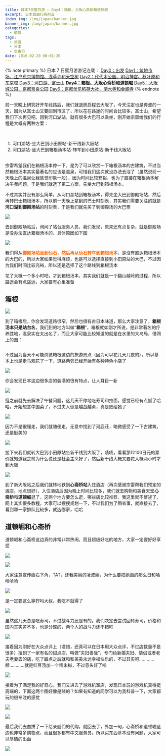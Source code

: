 ```yaml
---
title: 日本7日蜜月游 – Day4：箱根、大阪心斋桥和道顿崛
excerpt: 日本自由行系列五
index_img: /img/japan/banner.jpg
banner_img: /img/japan/banner.jpg
categories:
  - 前端
tags:
  - 旅游
  - 日本
  - 自由行
date: 2016-02-20 00:01:20
---
```


{% note primary %}
日本 7 日蜜月游游记连载：
<a href="https://www.mrfangge.com/09/japan-7th-honeymoon-day0-departure/">Day0：出发</a>
<a href="https://www.mrfangge.com/11/japans-7-day-honeymoon-day1-tsukiji-edo-tokyo-museum-sensoji-temple-and-sky-tree/">Day1：筑地市场、江户东京博物馆、浅草寺和天空树</a>
<a href="https://www.mrfangge.com/16/japans-7-day-honeymoon-day2-yoyogi-park-meiji-shrine-tokyo-tower-and-akiba-hara/">Day2：代代木公园、明治神宫、秋叶原和东京塔</a>
<a href="https://www.mrfangge.com/18/japan-7th-honeymoon-day3-lake-kawaguchi-mount-fuji/">Day3：河口湖、富士山</a>
<a href="https://www.mrfangge.com/20/japan-on-the-7th-honeymoon-day4-hakone-yumoto-osaka-shinsaibashi-and-dotombori/"><strong>Day4：箱根、大阪心斋桥和道顿崛</strong></a>
<a href="https://www.mrfangge.com/21/japan-7th-honeymoon-day5-osaka-castle-park-kyoto-nara-park/">Day5：大阪城公园、京都奈良公园</a>
<a href="https://www.mrfangge.com/23/japan-7th-honeymoon-day6-kyoto-fushimi-inari-shrine-kiyomizu-temple-and-temple-of-the-golden-pavilion/">Day6：京都伏见稻荷大社、清水寺和金阁寺</a>
{% endnote %}

<p>前一天晚上研究好开车线路后，我们就退房启程去大阪了，今天注定也是奔波的一天，因为从富士山又要回到市区了，所以花在路途的时间会比较多，富士山，希望我们下次再见吧。回到河口湖站，就有很多大巴可以乘坐，刚开始宗雷给我们的行程是大概有两种方案：</p>
<p>&nbsp;</p>
<ol>
<li>河口湖站-坐大巴到小田原站-新干线新大阪站</li>
<li>河口湖站-坐大巴到箱根汤本站-转车到小田原站-新干线大阪站<br>&nbsp;</li>
</ol>
<p>宗雷希望我们在箱根汤本停一下，是为了可以欣赏一下箱根汤本的古建筑，不过当然箱根汤本其实最著名的应该是温泉，可惜我们这次就没办法去泡了（虽然说前一天晚上的温泉让我感觉印象一般），因为时间比较充裕，也为了直接在箱根汤本解决午餐问题，于是我们就选了第二方案，先坐大巴到箱根汤本。</p>
<p>不过其实并没有那么简单，从河口湖站到箱根汤本，得先坐大巴到御殿场站，然后再转巴士箱根汤本，所以前一天晚上拿到的巴士时刻表，其实我们需要关注的就是<strong>河口湖到御殿场站</strong>的时刻表，于是我们就先买了到御殿场的大巴票</p>
<p><img src="/img/japan/IMG_7697.jpg" ></p>
<p>去到御殿场站后，询问了站台服务人员，我们发现，原来还有点复杂，就是御殿场是没办法直达箱根汤本的，具体原因如下图</p>
<p><img src="/img/japan/IMG_7698.jpg" ></p>
<p>我们得从<span style="color: #ff6600;"><strong>御殿场站坐到仙石，然后再从仙石转车到箱根汤本</strong></span>，是没有直达箱根汤本的大巴的，所以大家如果觉得麻烦，也是可以选择直接到小田原站的大巴，不过因为我们时间比较充裕，所以还是选择了这个路线到箱根汤本</p>
<p>花了大概一个多小时吧，才到箱根汤本，其实我们就是一个翻山越岭的过程，所以路途会有点遥远，大家要有心里准备</p>
<h2 id="箱根"><a href="#箱根" class="headerlink" title="箱根"></a>箱根</h2><p><img src="/img/japan/IMG_6648.jpg" ></p>
<p>到了箱根后，你会发现道路很窄，然后也很有古日本味道，那么大家注意了，<strong>箱根汤本只是站台名</strong>，我们到的地方叫做“<strong>箱根</strong>”，箱根就如刚才所说，是非常著名的疗养胜地，温泉实在太出名了，而且大家可能比较知道的就是在水里的大鸟局，借网上的图：</p>
<p><img src="http://imglf.nosdn.127.net/img/Vk1nZkxiQllBYy94cEdsS3RpTzZRMTBxVS9VYWhidTFwdmpmYldHbEVkdkw0R3Blc2pSZXBnPT0.jpg?imageView&amp;thumbnail=1680x0&amp;quality=96&amp;stripmeta=0&amp;type=jpg" alt=""></p>
<p>不过因为当天不可能浏览箱根这边的旅游景点（因为可以花几天几夜的），所以基本上也是走马观花了一下，道路两旁已经开始有各种特色小店了</p>
<p><img src="/img/japan/IMG_6652.jpg" ></p>
<p>你会发现日本这边很多店的装潢的很有特点，让人耳目一新</p>
<p><img src="/img/japan/IMG_6654.jpg" ></p>
<p>逛之前就先去解决了午餐问题，这几天不停地吃寿司和拉面，感觉已经有点腻了哈哈，开始想念中国菜了，不过夫人倒是越战越勇，真是败给她了</p>
<p><img src="/img/japan/IMG_6658.jpg" ></p>
<p>因为不是很懂走，我们就随便走，无意中找到了河鹿莊，略微感受了一下古建筑，还是挺美的</p>
<p><img src="/img/japan/IMG_6662.jpg" ></p>
<p>接下来我们就转大巴到小田原站坐新干线到大阪了，啧啧，看看那12100日元的票价就知道我之前为什么说还是社会主义好了，然后新干线大概又要花大概两小时才到大阪</p>
<p><img src="/img/japan/IMG_7699.jpg" ></p>
<p>到了新大阪站之后我们就转地铁到<strong>心斋桥站</strong>入住酒店（再次感谢宗雷帮我们预定的酒店，地点很好），入住酒店后因为晚上时间比较多，我们就去购物和美食天堂<strong>心斋桥</strong>和<strong>道顿崛</strong>逛了，这两个地方要怎么逛，哪些店比较推荐，我这里就不赘述了，网上其实很多教程，大家可以搜搜规划一下，不过我们为了图省事，就直接去了，看到哪一家排队比较多，就选哪家，哈哈</p>
<h2 id="道顿崛和心斋桥"><a href="#道顿崛和心斋桥" class="headerlink" title="道顿崛和心斋桥"></a>道顿崛和心斋桥</h2><p>道顿崛和心斋桥这边真的非常非常热闹，而且超级好吃的地方，大家一定要好好享受</p>
<p><img src="/img/japan/IMG_7702.jpg" ></p>
<p><img src="/img/japan/IMG_6706.jpg" ></p>
<p>大家注意宣传画右下角，TAT，还我美丽的凌波丽，为什么要把她画的那么日和哈哈哈哈</p>
<p><img src="/img/japan/IMG_6699.jpg" ></p>
<p>是一定要这么狰狞吗大叔，我吃不就得了</p>
<p><img src="/img/japan/IMG_6698.jpg" ></p>
<p>虽然这几天总是吃寿司，不过战斗力还是有的，我们决定去尝试回转寿司，价格和国内其实差不多，也是分碟的，两个人的战斗力还不错吧</p>
<p><img src="/img/japan/IMG_6695.jpg" ></p>
<p>接着因为刚好在大众点评上（没错，还真可以在日本用大众点评，不过店数量不是很多）搜到了一家有名的甜点店，叫做“夫妇善哉”，专门给新婚夫妇、情侣或者老夫老妻去的店，吃了甜点之后就和和美美永远幸福快乐的，不过其实吧…………额…………就是红豆汤加一个糯米糍，不过意头好了啦</p>
<p><img src="/img/japan/IMG_6694.jpg" ></p>
<p>接着为了满足我的好奇心，我们又进去了游戏机室店，发现日本玩的游戏机真得挺高端的，下面这两个图好像是赌的？如果有知道的同学可以为我科普一下，大家都玩的很专注的感觉</p>
<p><img src="/img/japan/IMG_6701.jpg" ></p>
<p><img src="/img/japan/IMG_6700.jpg" ></p>
<p>最后我们去血拼了一下给亲戚们的代购，就回去了，外加一句，心斋桥和道顿崛这边也非常多购物点，而且很多都有中文服务员，所以买东西基本没有问题，大家可以尽情的出血</p>
<p><img src="/img/japan/IMG_6704.jpg" ></p>